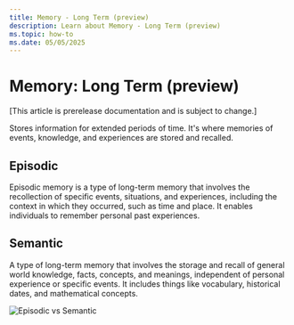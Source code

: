 ```yaml
---
title: Memory - Long Term (preview)
description: Learn about Memory - Long Term (preview)
ms.topic: how-to
ms.date: 05/05/2025
---
```


# Memory: Long Term (preview)

[This article is prerelease documentation and is subject to change.]

Stores information for extended periods of time.
It's where memories of events, knowledge, and experiences are stored and recalled.

## Episodic

Episodic memory is a type of long-term memory that involves the recollection of specific events,
situations, and experiences, including the context in which they occurred, such as time and place.
It enables individuals to remember personal past experiences.

## Semantic

A type of long-term memory that involves the storage and recall of general world knowledge,
facts, concepts, and meanings, independent of personal experience or specific events.
It includes things like vocabulary, historical dates, and mathematical concepts.

![Episodic vs Semantic](https://github.com/microsoft/teams.ts/blob/main/assets/episodic_vs_semantic_memory.jpg?raw=true)